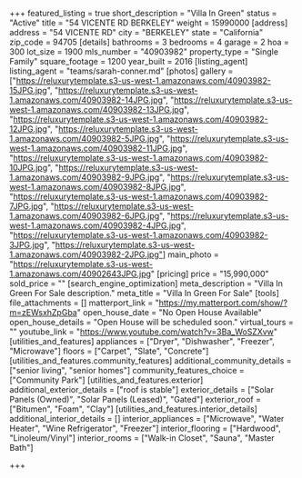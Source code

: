 +++
featured_listing = true
short_description = "Villa In Green"
status = "Active"
title = "54 VICENTE RD BERKELEY"
weight = 15990000
[address]
address = "54 VICENTE RD"
city = "BERKELEY"
state = "California"
zip_code = 94705
[details]
bathrooms = 3
bedrooms = 4
garage = 2
hoa = 300
lot_size = 1900
mls_number = "40903982"
property_type = "Single Family"
square_footage = 1200
year_built = 2016
[listing_agent]
listing_agent = "teams/sarah-conner.md"
[photos]
gallery = ["https://reluxurytemplate.s3-us-west-1.amazonaws.com/40903982-15JPG.jpg", "https://reluxurytemplate.s3-us-west-1.amazonaws.com/40903982-14JPG.jpg", "https://reluxurytemplate.s3-us-west-1.amazonaws.com/40903982-13JPG.jpg", "https://reluxurytemplate.s3-us-west-1.amazonaws.com/40903982-12JPG.jpg", "https://reluxurytemplate.s3-us-west-1.amazonaws.com/40903982-5JPG.jpg", "https://reluxurytemplate.s3-us-west-1.amazonaws.com/40903982-11JPG.jpg", "https://reluxurytemplate.s3-us-west-1.amazonaws.com/40903982-10JPG.jpg", "https://reluxurytemplate.s3-us-west-1.amazonaws.com/40903982-9JPG.jpg", "https://reluxurytemplate.s3-us-west-1.amazonaws.com/40903982-8JPG.jpg", "https://reluxurytemplate.s3-us-west-1.amazonaws.com/40903982-7JPG.jpg", "https://reluxurytemplate.s3-us-west-1.amazonaws.com/40903982-6JPG.jpg", "https://reluxurytemplate.s3-us-west-1.amazonaws.com/40903982-4JPG.jpg", "https://reluxurytemplate.s3-us-west-1.amazonaws.com/40903982-3JPG.jpg", "https://reluxurytemplate.s3-us-west-1.amazonaws.com/40903982-2JPG.jpg"]
main_photo = "https://reluxurytemplate.s3-us-west-1.amazonaws.com/40902643JPG.jpg"
[pricing]
price = "15,990,000"
sold_price = ""
[search_engine_optimization]
meta_description = "Villa In Green For Sale description."
meta_title = "Villa In Green For Sale"
[tools]
file_attachments = []
matterport_link = "https://my.matterport.com/show/?m=zEWsxhZpGba"
open_house_date = "No Open House Available"
open_house_details = "Open House will be scheduled soon."
virtual_tours = ""
youtube_link = "https://www.youtube.com/watch?v=3Ba_WoSZXvw"
[utilities_and_features]
appliances = ["Dryer", "Dishwasher", "Freezer", "Microwave"]
floors = ["Carpet", "Slate", "Concrete"]
[utilities_and_features.community_features]
additional_community_details = ["senior living", "senior homes"]
community_features_choice = ["Community Park"]
[utilities_and_features.exterior]
additional_exterior_details = ["roof is stable"]
exterior_details = ["Solar Panels (Owned)", "Solar Panels (Leased)", "Gated"]
exterior_roof = ["Bitumen", "Foam", "Clay"]
[utilities_and_features.interior_details]
additional_interior_details = []
interior_appliances = ["Microwave", "Water Heater", "Wine Refrigerator", "Freezer"]
interior_flooring = ["Hardwood", "Linoleum/Vinyl"]
interior_rooms = ["Walk-in Closet", "Sauna", "Master Bath"]

+++
